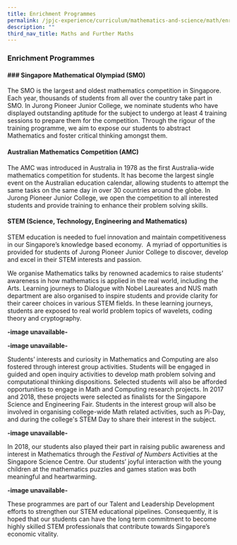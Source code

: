 ```yaml
---
title: Enrichment Programmes
permalink: /jpjc-experience/curriculum/mathematics-and-science/math/enrichment-programmes/
description: ""
third_nav_title: Maths and Further Maths
---
```

### **Enrichment Programmes**
#### **### Singapore Mathematical Olympiad (SMO)**
The SMO is the largest and oldest mathematics competition in Singapore. Each year, thousands of students from all over the country take part in SMO. In Jurong Pioneer Junior College, we nominate students who have displayed outstanding aptitude for the subject to undergo at least 4 training sessions to prepare them for the competition. Through the rigour of the training programme, we aim to expose our students to abstract Mathematics and foster critical thinking amongst them.

#### **Australian Mathematics Competition (AMC)**
The AMC was introduced in Australia in 1978 as the first Australia-wide mathematics competition for students. It has become the largest single event on the Australian education calendar, allowing students to attempt the same tasks on the same day in over 30 countries around the globe. In Jurong Pioneer Junior College, we open the competition to all interested students and provide training to enhance their problem solving skills.

#### **STEM (Science, Technology, Engineering and Mathematics)**
STEM education is needed to fuel innovation and maintain competitiveness in our Singapore’s knowledge based economy.  A myriad of opportunities is provided for students of Jurong Pioneer Junior College to discover, develop and excel in their STEM interests and passion.

We organise Mathematics talks by renowned academics to raise students’ awareness in how mathematics is applied in the real world, including the Arts. Learning journeys to Dialogue with Nobel Laureates and NUS math department are also organised to inspire students and provide clarity for their career choices in various STEM fields. In these learning journeys, students are exposed to real world problem topics of wavelets, coding theory and cryptography.

**-image unavailable-**

**-image unavailable-**

Students’ interests and curiosity in Mathematics and Computing are also fostered through interest group activities. Students will be engaged in guided and open inquiry activities to develop math problem solving and computational thinking dispositions. Selected students will also be afforded opportunities to engage in Math and Computing research projects. In 2017 and 2018, these projects were selected as finalists for the Singapore Science and Engineering Fair. Students in the interest group will also be involved in organising college-wide Math related activities, such as Pi-Day, and during the college's STEM Day to share their interest in the subject.

**-image unavailable-**

In 2018, our students also played their part in raising public awareness and interest in Mathematics through the _Festival of Numbers_ Activities at the Singapore Science Centre. Our students’ joyful interaction with the young children at the mathematics puzzles and games station was both meaningful and heartwarming.

**-image unavailable-**

These programmes are part of our Talent and Leadership Development efforts to strengthen our STEM educational pipelines. Consequently, it is hoped that our students can have the long term commitment to become highly skilled STEM professionals that contribute towards Singapore’s economic vitality.